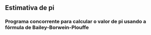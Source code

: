 ## Estimativa de pi
### Programa concorrente para calcular o valor de pi usando a fórmula de Bailey-Borwein-Plouffe
